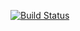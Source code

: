 [![Build Status](https://travis-ci.org/haruute0/dawnletter.svg?branch=v2)](https://travis-ci.org/haruute0/dawnletter)